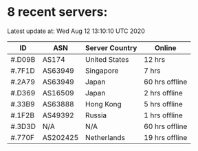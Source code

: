 # 8 recent servers:

Latest update at: Wed Aug 12 13:10:10 UTC 2020

| ID | ASN | Server Country | Online |
| -- | --- | -------------- | ------ |
| #.D09B | AS174 | United States | 12 hrs |
| #.7F1D | AS63949 | Singapore | 7 hrs |
| #.2A79 | AS63949 | Japan | 60 hrs offline |
| #.D369 | AS16509 | Japan | 2 hrs offline |
| #.33B9 | AS63888 | Hong Kong | 5 hrs offline |
| #.1F2B | AS49392 | Russia | 1 hrs offline |
| #.3D3D | N/A | N/A | 60 hrs offline |
| #.770F | AS202425 | Netherlands | 19 hrs offline |

